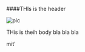 ####THIs is the header

![pic](https://media.inquirer.com/storage/inquirer/projects/year-in-pictures-2019/photos/POY2019_RedC.JPG)

THis is theih body bla bla bla

mit'
